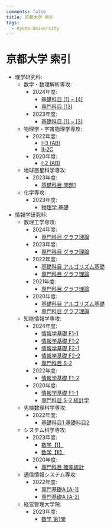 ```yaml
---
comments: false
title: 京都大学 索引
tags:
  - Kyoto-University
---
```


# 京都大学 索引

- 理学研究科:
    - 数学・数理解析専攻:
        - 2024年度:
            - [基礎科目 \[1\] ~ \[4\]](science/math_2024_kiso_1_4.md)
            - [専門科目 \[13\]](science/math_2024_senmon_13.md)
        - 2023年度:
            - [基礎科目 \[1\] ~ \[3\]](science/math_2023_kiso_1_3.md)
    - 物理学・宇宙物理学専攻:
        - 2022年度:
            - [I-3 (AB)](science/phys_2022_I_3_AB.md)
            - [II-2C](science/phys_2022_II_2_C.md)
        - 2020年度:
            - [I-2 (AB)](science/phys_2020_I_2_AB.md)
    - 地球惑星科学専攻:
        - 2023年度:
            - [基礎科目 問題1](science/eps_2023_kiso_1.md)
    - 化学専攻:
        - 2023年度:
            - [物理学 基礎](science/chem_2023_phys_kiso.md)
- 情報学研究科:
    - 数理工学専攻:
        - 2024年度:
            - [専門科目 グラフ理論](informatics/amp_202308_graph_theory.md)
        - 2023年度:
            - [専門科目 グラフ理論](informatics/amp_202208_graph_theory.md)
        - 2022年度:
            - [基礎科目 アルゴリズム基礎](informatics/amp_202108_algorithm.md)
            - [専門科目 グラフ理論](informatics/amp_202108_graph_theory.md)
        - 2021年度:
            - [専門科目 グラフ理論](informatics/amp_202008_graph_theory.md)
        - 2020年度:
            - [基礎科目 アルゴリズム基礎](informatics/amp_201908_algorithm.md)
            - [専門科目 グラフ理論](informatics/amp_201908_graph_theory.md)
    - 知能情報学専攻:
        - 2024年度:
            - [情報学基礎 F1-1](informatics/ist_202308_kiso_f1_1.md)
            - [情報学基礎 F1-2](informatics/ist_202308_kiso_f1_2.md)
            - [情報学基礎 F2-1](informatics/ist_202308_kiso_f2_1.md)
            - [情報学基礎 F2-2](informatics/ist_202308_kiso_f2_2.md)
            - [専門科目 S-2](informatics/ist_202308_senmon_s_2.md)
        - 2022年度:
            - [情報学基礎 F1-2](informatics/ist_202108_kiso_f1_2.md)
        - 2020年度:
            - [情報学基礎 F1-1](informatics/ist_201908_kiso_f1_1.md)
            - [専門科目 S-2 統計学](informatics/ist_201908_senmon_s_2.md)
    - 先端数理科学専攻:
        - 2022年度:
            - [基礎科目1 基礎科目2](informatics/ams_202108_kiso_1_2.md)
    - システム科学専攻:
        - 2023年度:
            - [数学【I】](informatics/sys_202208_math_I.md)
            - [数学【II】](informatics/sys_202208_math_II.md)
        - 2020年度:
            - [専門科目 確率統計](informatics/sys_201908_senmon_stat.md)
    - 通信情報システム専攻:
        - 2022年度:
            - [専門基礎A \[A-1\]](informatics/cce_202108_senmonkiso_A_1.md)
            - [専門基礎A \[A-2\]](informatics/cce_202108_senmonkiso_A_2.md)
    - 経営管理大学院:
        - 2023年度:
          - [数学 第1問](management/2023_math_1.md)